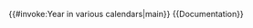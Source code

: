 <includeonly>{{#invoke:Year in various calendars|main}}</includeonly><noinclude>
{{Documentation}}
</noinclude>